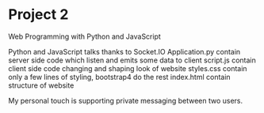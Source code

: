 # Project 2

Web Programming with Python and JavaScript

Python and JavaScript talks thanks to Socket.IO
Application.py contain server side code which listen and emits some data to client
script.js contain client side code changing and shaping look of website
styles.css contain only a few lines of styling, bootstrap4 do the rest
index.html contain structure of website

My personal touch is supporting private messaging between two users.